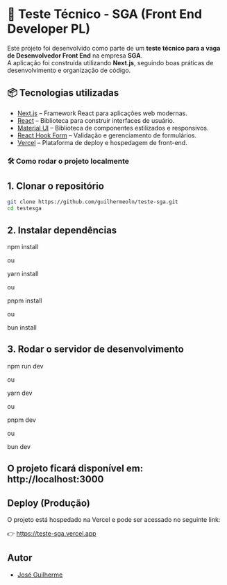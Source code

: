 # 🚀 Teste Técnico - SGA (Front  End Developer PL)

Este projeto foi desenvolvido como parte de um **teste técnico para a vaga de Desenvolvedor Front End** na empresa **SGA**.  
A aplicação foi construída utilizando **Next.js**, seguindo boas práticas de desenvolvimento e organização de código.

## 📦 Tecnologias utilizadas

- [Next.js](https://nextjs.org/) – Framework React para aplicações web modernas.
- [React](https://reactjs.org/) – Biblioteca para construir interfaces de usuário.
- [Material UI](https://mui.com/material-ui/) – Biblioteca de componentes estilizados e responsivos.
- [React Hook Form](https://react-hook-form.com/) – Validação e gerenciamento de formulários.
- [Vercel](https://vercel.com/) – Plataforma de deploy e hospedagem de front-end.

### 🛠️ Como rodar o projeto localmente

## 1. Clonar o repositório

```bash
git clone https://github.com/guilhermeoln/teste-sga.git
cd testesga
```

## 2. Instalar dependências

npm install

ou

yarn install

ou

pnpm install

ou

bun install

## 3. Rodar o servidor de desenvolvimento

npm run dev

ou

yarn dev

ou

pnpm dev

ou

bun dev

## O projeto ficará disponível em: http://localhost:3000

## Deploy (Produção)

O projeto está hospedado na Vercel e pode ser acessado no seguinte link:

👉 https://teste-sga.vercel.app

## Autor

- [José Guilherme](https://www.linkedin.com/in/joseguilhermedev/)
